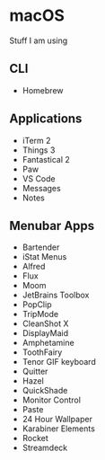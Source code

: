 # macOS

Stuff I am using

## CLI
* Homebrew

## Applications
* iTerm 2
* Things 3
* Fantastical 2
* Paw
* VS Code
* Messages
* Notes

## Menubar Apps
* Bartender
* iStat Menus
* Alfred
* Flux
* Moom
* JetBrains Toolbox
* PopClip
* TripMode
* CleanShot X
* DisplayMaid
* Amphetamine
* ToothFairy
* Tenor GIF keyboard
* Quitter
* Hazel
* QuickShade
* Monitor Control
* Paste
* 24 Hour Wallpaper
* Karabiner Elements
* Rocket
* Streamdeck
